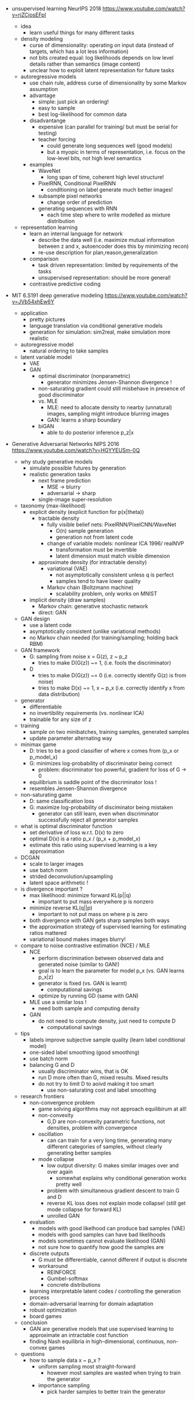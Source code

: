 

+ unsupervised learning NeurIPS 2018 https://www.youtube.com/watch?v=rjZCjosEFpI
    + idea
        + learn useful things for many different tasks
    + density modeling
        + curse of dimensionality: operating on input data (instead of targets, which has a lot less information)
        + not bits created equal: log likelihoods depends on low level details rather than semantics (image content)
        + unclear how to exploit latent representation for future tasks 
    + autoregressive models
        + use chain rule, address curse of dimensionality by some Markov assumption
        + advantage
            + simple: just pick an ordering!
            + easy to sample
            + best log-likelihood for common data
        + disadvantange
            + expensive (can parallel for training/ but must be serial for testing)
            + teacher forcing
                + could generate long sequences well (good models)
                + but a myopic in terms of representation, i.e. focus on the low-level bits, not high level semantics
        + examples
            + WaveNet
                + long span of time, coherent high level structure!
            + PixelRNN, Conditional PixelRNN
                + conditioning on label generate much better images!
            + subsample pixel networks 
                + change order of prediction 
            + generating sequences with RNN
                + each time step where to write modelled as mixture distribution
    + representation learning
        + learn an internal language for network 
            + describe the data well (i.e. maximize mutual information between z and x, autoencoder does this by minimizing recon)
            + re-use description for plan,reason,generalization
        + comparison 
            + task driven representation: limited by requirements of the tasks
            + unsupervised representation: should be more general!
        + contrastive predictive coding


+ MIT 6.S191 deep generative modeling https://www.youtube.com/watch?v=JVb54xhEw6Y
    + application 
        + pretty pictures
        + language translation via conditional generative models
        + generation for simulation: sim2real, make simulation more realistic 
    + autoregressive model 
        + natural ordering to take samples
    + latent variable model 
        + VAE
        + GAN
            + optimal discriminator (nonparametric)
                + generator minimizes Jensen-Shannon divergence !
            + non-saturating gradient could still misbehave in presence of good discriminator
            + vs. MLE
                + MLE: need to allocate density to nearby (unnatural) images, sampling might introduce blurring images
                + GAN: learns a sharp boundary
            + biGAN
                + able to do posterior inference p_z|x



+ Generative Adversarial Networks NIPS 2016 https://www.youtube.com/watch?v=HGYYEUSm-0Q
    + why study generative models
        + simulate possible futures by generation
        + realistic generation tasks
            + next frame prediction 
                + MSE -> blurry 
                + adversarial -> sharp
            + single-image super-resolution 
    + taxonomy (max-likelihood)
        + explicit density (explicit function for p(x|theta))
            + tractable density
                + fully visible belief nets: PixelRNN/PixelCNN/WaveNet
                    + O(n) sample generation
                    + generation not from latent code
                + change of variable models: nonlinear ICA 1996/ realNVP
                    + transformation must be invertible
                    + latent dimension must match visible dimension
            + approximate density (for intractable density)
                + variational (VAE)
                    + not asymptotically consistent unless q is perfect
                    + samples tend to have lower quality
                + Markov chain (Boltzmann machine)
                    + scalability problem, only works on MNIST
        + implicit density (draw samples)
            + Markov chain: generative stochastic network
            + direct: GAN
    + GAN design 
        + use a latent code
        + asymptotically consistent (unlike variational methods)
        + no Markov chain needed (for training/sampling; holding back RBM)
    + GAN framework
        + G: sampling from noise x = G(z), z ~ p_z
            + tries to make D(G(z)) ~= 1, (i.e. fools the discriminator)
        + D
            + tries to make D(G(z)) ~= 0 (i.e. correctly identify G(z) is from noise)
            + tries to make D(x) ~= 1, x ~ p_x (i.e. correctly identify x from data distribution)
    + generator
        + differentiable 
        + no invertibility requirements (vs. nonlinear ICA)
        + trainable for any size of z
    + training
        + sample on two minibatches, training samples, generated samples
        + update parameter alternating way
    + minimax game
        + D: tries to be a good classifier of where x comes from (p_x or p_model_x)
        + G: minimizes log-probability of discriminator being correct
            + problem: discriminator too powerful, gradient for loss of G -> 0
        + equilibrium is saddle point of the discriminator loss !
        + resembles Jensen-Shannon divergence
    + non-saturating game
        + D: same classification loss
        + G: maximize log-probability of disciminator being mistaken
            + generator can still learn, even when discriminator successfully reject all generator samples
    + what is optimal discriminator function 
        + set derivative of loss w.r.t. D(x) to zero
        + optimal D(x) is a ratio p_x / (p_x + p_model_x)
        + estimate this ratio using supervised learning is a key approximation 
    + DCGAN
        + scale to larger images
        + use batch norm
        + strided deconvolution/upsampling
        + latent space arithmetic !
    + is divergence important ?
        + max likelihood: minimize forward KL(p||q)
            + important to put mass everywhere p is nonzero
        + minimize reverse KL(q||p)
            + important to not put mass on where p is zero
        + both divergence with GAN gets sharp samples both ways
        + the approximation strategy of supervised learning for estimating ratios mattered
        + variational bound makes images blurry!
    + compare to noise contrastive estimation (NCE) / MLE
        + NCE
            + perform discrimination between observed data and generated noise (similar to GAN!)
            + goal is to learn the parameter for model p_x (vs. GAN learns p_x|z)
            + generator is fixed (vs. GAN is learnt) 
                + computational savings
            + optimize by running GD (same with GAN)
        + MLE use a similar loss !
            + need both sample and computing density
        + GAN
            + do not need to compute density, just need to compute D
                + computational savings
    + tips
        + labels improve subjective sample quality (learn label conditional model)
        + one-sided label smoothing (good smoothing)
        + use batch norm
        + balancing G and D
            + usually discriminator wins, that is OK
            + run D more often than G, mixed results. Mixed results
            + do not try to limit D to aoivd making it too smart 
                + use non-saturating cost and label smoothing
    + research frontiers
        + non-convergence problem 
            + game solving algorithms may not approach equilibirum at all!
            + non-convexity 
                + G,D are non-convexity parametric functions, not densities, problem with convergence
            + oscillation
                + can can train for a very long time, generating many different categories of samples, without clearly generating better samples
            + mode collapse
                + low output diversity: G makes similar images over and over again 
                    + somewhat explains why conditional generation works pretty well
                + problem with simultaneous gradient descent to train G and D
                + reverse KL loss does not explain mode collapse! (still get mode collapse for forward KL)
                + unrolled GAN 
        + evaluation 
            + models with good likelhood can produce bad samples (VAE)
            + models with good samples can have bad likelihoods
            + models sometimes cannot evaluate likelihood (GAN)
            + not sure how to quantify how good the samples are
        + discrete outputs 
            + G must be differentiable, cannot different if output is discrete 
            + workaround
                + REINFORCE
                + Gumbel-softmax
                + concrete distributions
        + learning interpretable latent codes / controlling the generation process
        + domain-adversarial learning for domain adaptation 
        + robust optimization 
        + board games
    + conclusion 
        + GAN are generative models that use supervised learning to approximate an intractable cost function 
        + finding Nash equilibria in high-dimensional, continuous, non-convex games
    + questions
        + how to sample data x ~ p_x ?
            + uniform sampling most straight-forward
                + however most samples are wasted when trying to train the generator
            + importance sampling
                + pick harder samples to better train the generator